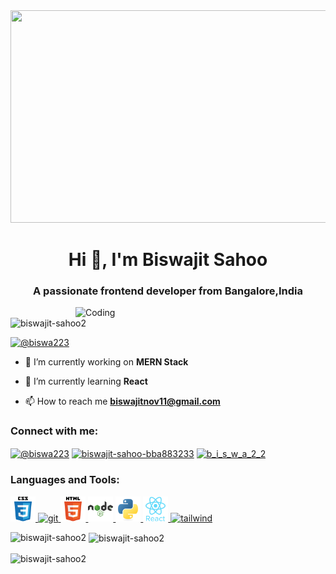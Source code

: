 <img height="340" width="980" src="https://user-images.githubusercontent.com/66934377/223913733-deb1d974-787d-43c4-b60d-eff538aa161e.gif">

<h1 align="center">Hi 👋, I'm Biswajit Sahoo</h1>
<h3 align="center">A passionate frontend developer from Bangalore,India</h3>
<img align="right" alt="Coding" width="400" src="https://c.tenor.com/3bTxZ4HdrysAAAAd/pixels-neon.gif">
<p align="left"> <img src="https://komarev.com/ghpvc/?username=biswajit-sahoo2&label=Profile%20views&color=0e75b6&style=flat" alt="biswajit-sahoo2" /> </p>

<p align="left"> <a href="https://twitter.com/@biswa223" target="blank"><img src="https://img.shields.io/twitter/follow/@biswa223?logo=twitter&style=for-the-badge" alt="@biswa223" /></a> </p>

- 🔭 I’m currently working on **MERN Stack**

- 🌱 I’m currently learning **React**

- 📫 How to reach me **biswajitnov11@gmail.com**

<h3 align="left">Connect with me:</h3>
<p align="left">
<a href="https://twitter.com/@biswa223" target="blank"><img align="center" src="https://raw.githubusercontent.com/rahuldkjain/github-profile-readme-generator/master/src/images/icons/Social/twitter.svg" alt="@biswa223" height="30" width="40" /></a>
<a href="https://linkedin.com/in/biswajit-sahoo-bba883233" target="blank"><img align="center" src="https://raw.githubusercontent.com/rahuldkjain/github-profile-readme-generator/master/src/images/icons/Social/linked-in-alt.svg" alt="biswajit-sahoo-bba883233" height="30" width="40" /></a>
<a href="https://instagram.com/b_i_s_w_a_2_2" target="blank"><img align="center" src="https://raw.githubusercontent.com/rahuldkjain/github-profile-readme-generator/master/src/images/icons/Social/instagram.svg" alt="b_i_s_w_a_2_2" height="30" width="40" /></a>
</p>

<h3 align="left">Languages and Tools:</h3>
<p align="left"> <a href="https://www.w3schools.com/css/" target="_blank" rel="noreferrer"> <img src="https://raw.githubusercontent.com/devicons/devicon/master/icons/css3/css3-original-wordmark.svg" alt="css3" width="40" height="40"/> </a> <a href="https://git-scm.com/" target="_blank" rel="noreferrer"> <img src="https://www.vectorlogo.zone/logos/git-scm/git-scm-icon.svg" alt="git" width="40" height="40"/> </a> <a href="https://www.w3.org/html/" target="_blank" rel="noreferrer"> <img src="https://raw.githubusercontent.com/devicons/devicon/master/icons/html5/html5-original-wordmark.svg" alt="html5" width="40" height="40"/> </a> <a href="https://nodejs.org" target="_blank" rel="noreferrer"> <img src="https://raw.githubusercontent.com/devicons/devicon/master/icons/nodejs/nodejs-original-wordmark.svg" alt="nodejs" width="40" height="40"/> </a> <a href="https://www.python.org" target="_blank" rel="noreferrer"> <img src="https://raw.githubusercontent.com/devicons/devicon/master/icons/python/python-original.svg" alt="python" width="40" height="40"/> </a> <a href="https://reactjs.org/" target="_blank" rel="noreferrer"> <img src="https://raw.githubusercontent.com/devicons/devicon/master/icons/react/react-original-wordmark.svg" alt="react" width="40" height="40"/> </a> <a href="https://tailwindcss.com/" target="_blank" rel="noreferrer"> <img src="https://www.vectorlogo.zone/logos/tailwindcss/tailwindcss-icon.svg" alt="tailwind" width="40" height="40"/> </a> </p>

<p><img align="left" src="https://github-readme-stats.vercel.app/api/top-langs?username=biswajit-sahoo2&show_icons=true&locale=en&layout=compact" alt="biswajit-sahoo2" /></p>

<p>&nbsp;<img align="center" src="https://github-readme-stats.vercel.app/api?username=biswajit-sahoo2&show_icons=true&locale=en" alt="biswajit-sahoo2" /></p>

<p><img align="center" src="https://github-readme-streak-stats.herokuapp.com/?user=biswajit-sahoo2&" alt="biswajit-sahoo2" /></p>

